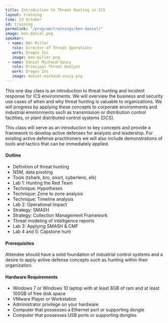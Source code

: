 ```yaml
---
title: Introduction to Threat Hunting in ICS
layout: training
time: 23 October
id: training
permalink: "/program/trainings/ben-daniel/"
image: ben-daniel.png
speaker: 
 - name: Ben Miller
   role: Director of Threat Operations
   work: Dragos Inc
   image: ben-miller.png
 - name: Daniel Michaud-Soucy
   role: Principal Threat Analyst
   work: Dragos Inc
   image: daniel-michaud-soucy.png
---
```


This one day class is an introduction to threat hunting and incident response for ICS environments. We will overview the business and security use cases of when and why threat hunting is valuable to organizations. We will progress by applying these concepts to corporate environments and industrial environments such as transmission or distribution control facilities, or plant distributed control systems (DCS).

This class will serve as an introduction to key concepts and provide a framework to develop active defenses for analysts and leadership. For existing active defense practitioners we will also include demonstrations of tools and tactics that can be immediately applied.

#### Outline
* Definition of threat hunting
* NSM, data pivoting
* Tools (tshark, bro, snort, cyberlens, elk)
* Lab 1: Hunting the Red Team
* Technique: Hypotheses
* Technique: Zone to zone analysis
* Technique: Timeline analysis
* Lab 2: Operational Impact
* Strategy: SMASH
* Strategy: Collection Management Framework
* Threat modeling of intelligence reports
* Lab 3: Applying SMASH & CMF
* Lab 4 and 5: Capstone hunt

#### Prerequisites
Attendee should have a solid foundation of industrial control systems and a desire to apply active defense concepts such as hunting within their organization.

#### Hardware Requirements
* Windows 7 or Windows 10 laptop with at least 8GB of ram and at least 100GB of free disk space
* VMware Player or Workstation
* Administrator privilege on your hardware
* Computer that possesses a Ethernet port or supporting dongle
* Computer that possesses USB ports or supporting dongles

